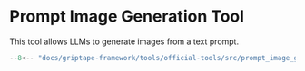 # Prompt Image Generation Tool

This tool allows LLMs to generate images from a text prompt.

```python
--8<-- "docs/griptape-framework/tools/official-tools/src/prompt_image_generation_tool_1.py"
```
